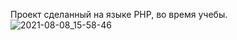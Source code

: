 Проект сделанный на языке PHP, во время учебы.
![2021-08-08_15-58-46](https://user-images.githubusercontent.com/78971107/128632750-5a5786d2-62a7-4f56-8b1c-3ae93af15f1f.png)

